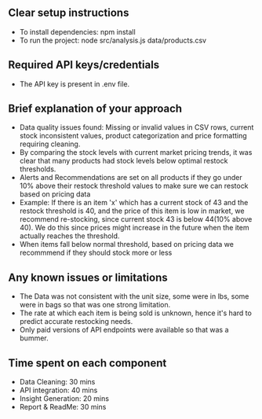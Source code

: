 <h2>Clear setup instructions</h2>
<ul>
  <li>To install dependencies: npm install</li>
  <li>To run the project: node src/analysis.js data/products.csv</li>
</ul>

<h2>Required API keys/credentials</h2>
<ul>
  <li>The API key is present in .env file.</li>
</ul>

<h2>Brief explanation of your approach</h2>
<ul>
  <li>Data quality issues found: Missing or invalid values in CSV rows, current stock inconsistent values, product categorization and price formatting requiring cleaning.</li>
  <li>By comparing the stock levels with current market pricing trends, it was clear that many products had stock levels below optimal restock thresholds.</li> 
 <li>Alerts and Recommendations are set on all products if they go under 10% above their restock threshold values to make sure we can restock based on pricing data</li>
<li> Example: If there is an item 'x' which has a current stock of 43 and the restock threshold is 40, and the price of this item is low in market, we recommend re-stocking, since current stock 43 is below 44(10% above 40). We do this since prices might increase in the future when the item actually reaches the threshold. </li>
      <li>When items fall below normal threshold, based on pricing data we recommmend if they should stock more or less</li>
</ul>

<h2>Any known issues or limitations</h2>
<ul>
  <li>The Data was not consistent with the unit size, some were in lbs, some were in bags so that was one strong limitation.</li>
  <li>The rate at which each item is being sold is unknown, hence it's hard to predict accurate restocking needs.</li>
  <li>Only paid versions of API endpoints were available so that was a bummer.</li>
</ul>

<h2>Time spent on each component</h2>
<ul>
  <li>Data Cleaning: 30 mins</li>
  <li>API integration: 40 mins</li>
  <li>Insight Generation: 20 mins</li>
  <li>Report & ReadMe: 30 mins</li>
</ul>
